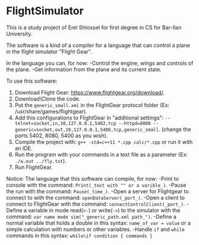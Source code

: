 # FlightSimulator

This is a study project of Erel Shtossel for first degree in CS for Bar-Ilan University.

The software is a kind of a compiler for a language that can control a plane in the flight simulator "Flight Gear".

In the language you can, for now:
-Control the engine, wings and controls of the plane.
-Get information from the plane and its current state.

To use this software:
1) Download Flight Gear: https://www.flightgear.org/download/.
2) Download\Clone the code.
3) Put the `generic_small.xml` in the FlightGear protocol folder (Ex: /usr/share/games/flightgear).
4) Add this configurations to FlightGear in "additional settings": `--telnet=socket,in,10,127.0.0.1,5402,tcp --httpd=8080 --generic=socket,out,10,127.0.0.1,5400,tcp,generic_small`. (change the ports 5402, 8080, 5400 as you wish). 
5) Compile the project with:  `g++ -std=c++11 *.cpp calc/*.cpp` or run it with an IDE.
6) Run the program with your commands in a text file as a parameter (Ex: `./a.out ../fly.txt`).
7) Run FlightGear.

Notice:
The language that this software can compile, for now:
-Print to console with the command: `Print(_text with "" or a varible_)`.
-Pause the run with the command: `Pause(_time_)`.
-Open a server for Flightgear to connect to with the command: `openDataServer(_port_)`.
-Open a client to connect to FlightGear with the command: `connectControlClient(_port_)`.
-Define a variable in mode read(`<-`) or write(`->`) to the simulator with the command: `var name mode sim("_generic_path.xml path_")`.
-Define a normal variable that holds a double in this syntax: `name_of_var = value` or a simple calculation with numbers or other variables.
-Handle `if` and `while` commands in this syntax: 
`while\if condition {
commands
}`
